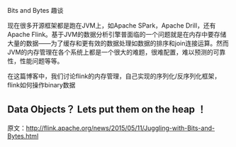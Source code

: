 Bits and Bytes 趣谈

现在很多开源框架都是跑在JVM上，如Apache SPark，Apache Drill，还有Apache Flink。基于JVM的数据分析引擎普面临的一个问题就是在内存中要存储大量的数据——为了缓存和更有效的数据处理如数据的排序和join连接运算。然而JVM的内存管理在各个系统上都是一个很大的难题，很难配置，难以预测的可靠性，性能问题等等。

在这篇博客中，我们讨论flink的内存管理，自己实现的序列化/反序列化框架，flink如何操作binary数据

## Data Objects？ Lets put them on the heap ！



原文：http://flink.apache.org/news/2015/05/11/Juggling-with-Bits-and-Bytes.html